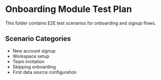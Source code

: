 # Onboarding Module Test Plan

This folder contains E2E test scenarios for onboarding and signup flows.

## Scenario Categories

- New account signup
- Workspace setup
- Team invitation
- Skipping onboarding
- First data source configuration
